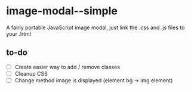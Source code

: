 # image-modal--simple
A fairly portable JavaScript image modal, just link the .css and .js files to your .html

## to-do
- [ ] Create easier way to add / remove classes
- [ ] Cleanup CSS
- [ ] Change method image is displayed (element bg -> img element)
